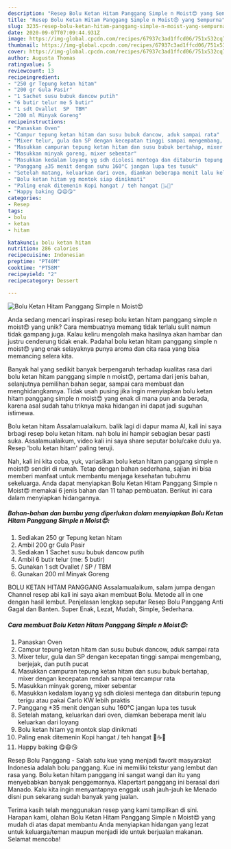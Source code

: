 ```yaml
---
description: "Resep Bolu Ketan Hitam Panggang Simple n Moist😍 yang Sempurna"
title: "Resep Bolu Ketan Hitam Panggang Simple n Moist😍 yang Sempurna"
slug: 3235-resep-bolu-ketan-hitam-panggang-simple-n-moist-yang-sempurna
date: 2020-09-07T07:09:44.931Z
image: https://img-global.cpcdn.com/recipes/67937c3ad1ffcd06/751x532cq70/bolu-ketan-hitam-panggang-simple-n-moist😍-foto-resep-utama.jpg
thumbnail: https://img-global.cpcdn.com/recipes/67937c3ad1ffcd06/751x532cq70/bolu-ketan-hitam-panggang-simple-n-moist😍-foto-resep-utama.jpg
cover: https://img-global.cpcdn.com/recipes/67937c3ad1ffcd06/751x532cq70/bolu-ketan-hitam-panggang-simple-n-moist😍-foto-resep-utama.jpg
author: Augusta Thomas
ratingvalue: 5
reviewcount: 13
recipeingredient:
- "250 gr Tepung ketan hitam"
- "200 gr Gula Pasir"
- "1 Sachet susu bubuk dancow putih"
- "6 butir telur me 5 butir"
- "1 sdt Ovallet  SP  TBM"
- "200 ml Minyak Goreng"
recipeinstructions:
- "Panaskan Oven"
- "Campur tepung ketan hitam dan susu bubuk dancow, aduk sampai rata"
- "Mixer telur, gula dan SP dengan kecepatan tinggi sampai mengembang, berjejak, dan putih pucat"
- "Masukkan campuran tepung ketan hitam dan susu bubuk bertahap, mixer dengan kecepatan rendah sampai tercampur rata"
- "Masukkan minyak goreng, mixer sebentar"
- "Masukkan kedalam loyang yg sdh diolesi mentega dan ditaburin tepung terigu atau pakai Carlo KW lebih praktis"
- "Panggang ±35 menit dengan suhu 160°C jangan lupa tes tusuk"
- "Setelah matang, keluarkan dari oven, diamkan beberapa menit lalu keluarkan dari loyang"
- "Bolu ketan hitam yg montok siap dinikmati"
- "Paling enak ditemenin Kopi hangat / teh hangat 🍵☕😋"
- "Happy baking 😋😄😘"
categories:
- Resep
tags:
- bolu
- ketan
- hitam

katakunci: bolu ketan hitam 
nutrition: 286 calories
recipecuisine: Indonesian
preptime: "PT40M"
cooktime: "PT58M"
recipeyield: "2"
recipecategory: Dessert

---
```



![Bolu Ketan Hitam Panggang Simple n Moist😍](https://img-global.cpcdn.com/recipes/67937c3ad1ffcd06/751x532cq70/bolu-ketan-hitam-panggang-simple-n-moist😍-foto-resep-utama.jpg)

Anda sedang mencari inspirasi resep bolu ketan hitam panggang simple n moist😍 yang unik? Cara membuatnya memang tidak terlalu sulit namun tidak gampang juga. Kalau keliru mengolah maka hasilnya akan hambar dan justru cenderung tidak enak. Padahal bolu ketan hitam panggang simple n moist😍 yang enak selayaknya punya aroma dan cita rasa yang bisa memancing selera kita.

Banyak hal yang sedikit banyak berpengaruh terhadap kualitas rasa dari bolu ketan hitam panggang simple n moist😍, pertama dari jenis bahan, selanjutnya pemilihan bahan segar, sampai cara membuat dan menghidangkannya. Tidak usah pusing jika ingin menyiapkan bolu ketan hitam panggang simple n moist😍 yang enak di mana pun anda berada, karena asal sudah tahu triknya maka hidangan ini dapat jadi suguhan istimewa.

Bolu ketan hitam Assalamualaikum. balik lagi di dapur mama Al, kali ini saya brbagi resep bolu ketan hitam. nah bolu ini hampir sebagian besar pasti suka. Assalamualaikum, video kali ini saya share seputar bolu/cake dulu ya. Resep &#39;bolu ketan hitam&#39; paling teruji.


Nah, kali ini kita coba, yuk, variasikan bolu ketan hitam panggang simple n moist😍 sendiri di rumah. Tetap dengan bahan sederhana, sajian ini bisa memberi manfaat untuk membantu menjaga kesehatan tubuhmu sekeluarga. Anda dapat menyiapkan Bolu Ketan Hitam Panggang Simple n Moist😍 memakai 6 jenis bahan dan 11 tahap pembuatan. Berikut ini cara dalam menyiapkan hidangannya.

<!--inarticleads1-->

##### Bahan-bahan dan bumbu yang diperlukan dalam menyiapkan Bolu Ketan Hitam Panggang Simple n Moist😍:

1. Sediakan 250 gr Tepung ketan hitam
1. Ambil 200 gr Gula Pasir
1. Sediakan 1 Sachet susu bubuk dancow putih
1. Ambil 6 butir telur (me: 5 butir)
1. Gunakan 1 sdt Ovallet / SP / TBM
1. Gunakan 200 ml Minyak Goreng


BOLU KETAN HITAM PANGGANG Assalamualaikum, salam jumpa dengan Channel resep abi kali ini saya akan membuat Bolu. Metode all in one dengan hasil lembut. Penjelasan lengkap seputar Resep Bolu Panggang Anti Gagal dan Banten. Super Enak, Lezat, Mudah, Simple, Sederhana. 

<!--inarticleads2-->

##### Cara membuat Bolu Ketan Hitam Panggang Simple n Moist😍:

1. Panaskan Oven
1. Campur tepung ketan hitam dan susu bubuk dancow, aduk sampai rata
1. Mixer telur, gula dan SP dengan kecepatan tinggi sampai mengembang, berjejak, dan putih pucat
1. Masukkan campuran tepung ketan hitam dan susu bubuk bertahap, mixer dengan kecepatan rendah sampai tercampur rata
1. Masukkan minyak goreng, mixer sebentar
1. Masukkan kedalam loyang yg sdh diolesi mentega dan ditaburin tepung terigu atau pakai Carlo KW lebih praktis
1. Panggang ±35 menit dengan suhu 160°C jangan lupa tes tusuk
1. Setelah matang, keluarkan dari oven, diamkan beberapa menit lalu keluarkan dari loyang
1. Bolu ketan hitam yg montok siap dinikmati
1. Paling enak ditemenin Kopi hangat / teh hangat 🍵☕😋
1. Happy baking 😋😄😘


Resep Bolu Panggang - Salah satu kue yang menjadi favorit masyarakat Indonesia adalah bolu panggang. Kue ini memiliki tekstur yang lembut dan rasa yang. Bolu ketan hitam panggang ini sangat wangi dan itu yang menyebabkan banyak penggemarnya. Klapertart panggang ini berasal dari Manado. Kalu kita ingin menyantapnya enggak usah jauh-jauh ke Menado disni pun sekarang sudah banyak yang jualan. 

Terima kasih telah menggunakan resep yang kami tampilkan di sini. Harapan kami, olahan Bolu Ketan Hitam Panggang Simple n Moist😍 yang mudah di atas dapat membantu Anda menyiapkan hidangan yang lezat untuk keluarga/teman maupun menjadi ide untuk berjualan makanan. Selamat mencoba!
